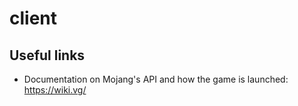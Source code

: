 # client

## Useful links

- Documentation on Mojang's API and how the game is launched: https://wiki.vg/

